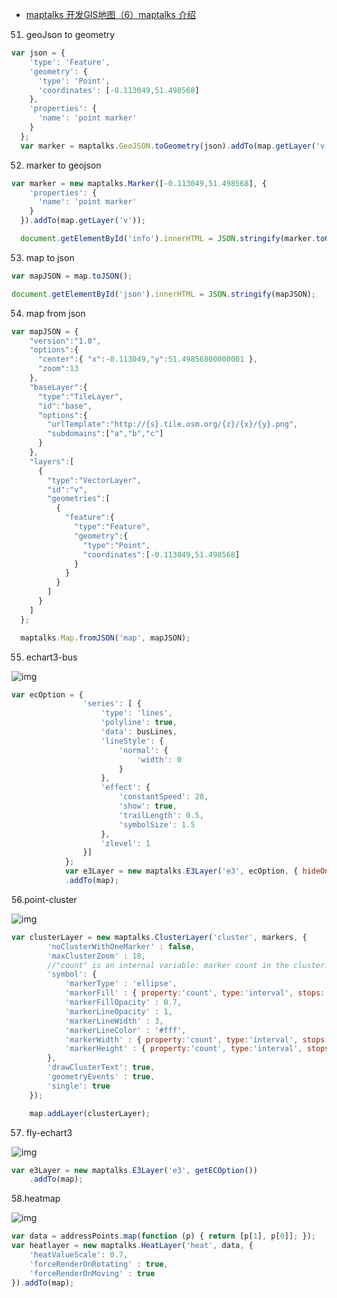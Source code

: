 - [maptalks 开发GIS地图（6）maptalks 介绍](https://www.cnblogs.com/googlegis/p/14720892.html)

51. geoJson to geometry

```js
var json = {
    'type': 'Feature',
    'geometry': {
      'type': 'Point',
      'coordinates': [-0.113049,51.498568]
    },
    'properties': {
      'name': 'point marker'
    }
  };
  var marker = maptalks.GeoJSON.toGeometry(json).addTo(map.getLayer('v'));
```

52. marker to geojson

```js
var marker = new maptalks.Marker([-0.113049,51.498568], {
    'properties': {
      'name': 'point marker'
    }
  }).addTo(map.getLayer('v'));

  document.getElementById('info').innerHTML = JSON.stringify(marker.toGeoJSON());
```

53. map to json

```js
var mapJSON = map.toJSON();

document.getElementById('json').innerHTML = JSON.stringify(mapJSON);
```

54. map from json

```js
var mapJSON = {
    "version":"1.0",
    "options":{
      "center":{ "x":-0.113049,"y":51.49856800000001 },
      "zoom":13
    },
    "baseLayer":{
      "type":"TileLayer",
      "id":"base",
      "options":{
        "urlTemplate":"http://{s}.tile.osm.org/{z}/{x}/{y}.png",
        "subdomains":["a","b","c"]
      }
    },
    "layers":[
      {
        "type":"VectorLayer",
        "id":"v",
        "geometries":[
          {
            "feature":{
              "type":"Feature",
              "geometry":{
                "type":"Point",
                "coordinates":[-0.113049,51.498568]
              }
            }
          }
        ]
      }
    ]
  };

  maptalks.Map.fromJSON('map', mapJSON);
```

55. echart3-bus

![img](https://img2020.cnblogs.com/blog/59231/202104/59231-20210430094835860-375321215.gif)

```js
var ecOption = {
                'series': [ {
                    'type': 'lines',
                    'polyline': true,
                    'data': busLines,
                    'lineStyle': {
                        'normal': {
                            'width': 0
                        }
                    },
                    'effect': {
                        'constantSpeed': 20,
                        'show': true,
                        'trailLength': 0.5,
                        'symbolSize': 1.5
                    },
                    'zlevel': 1
                }]
            };
            var e3Layer = new maptalks.E3Layer('e3', ecOption, { hideOnZooming : true, hideOnRotating : true, hideOnMoving : true })
            .addTo(map);
```

56.point-cluster

![img](https://img2020.cnblogs.com/blog/59231/202104/59231-20210430095014297-439736008.gif)

```js
var clusterLayer = new maptalks.ClusterLayer('cluster', markers, {
        'noClusterWithOneMarker' : false,
        'maxClusterZoom' : 18,
        //"count" is an internal variable: marker count in the cluster.
        'symbol': {
            'markerType' : 'ellipse',
            'markerFill' : { property:'count', type:'interval', stops: [[0, 'rgb(135, 196, 240)'], [9, '#1bbc9b'], [99, 'rgb(216, 115, 149)']] },
            'markerFillOpacity' : 0.7,
            'markerLineOpacity' : 1,
            'markerLineWidth' : 3,
            'markerLineColor' : '#fff',
            'markerWidth' : { property:'count', type:'interval', stops: [[0, 40], [9, 60], [99, 80]] },
            'markerHeight' : { property:'count', type:'interval', stops: [[0, 40], [9, 60], [99, 80]] }
        },
        'drawClusterText': true,
        'geometryEvents' : true,
        'single': true
    });

    map.addLayer(clusterLayer);
```

57. fly-echart3

![img](https://img2020.cnblogs.com/blog/59231/202104/59231-20210430095232811-1906744442.gif)

```js
var e3Layer = new maptalks.E3Layer('e3', getECOption())
    .addTo(map);
```

 58.heatmap

![img](https://img2020.cnblogs.com/blog/59231/202104/59231-20210430095327236-1649895150.png)

```js
var data = addressPoints.map(function (p) { return [p[1], p[0]]; });
var heatlayer = new maptalks.HeatLayer('heat', data, {
    'heatValueScale': 0.7,
    'forceRenderOnRotating' : true,
    'forceRenderOnMoving' : true
}).addTo(map);
```

